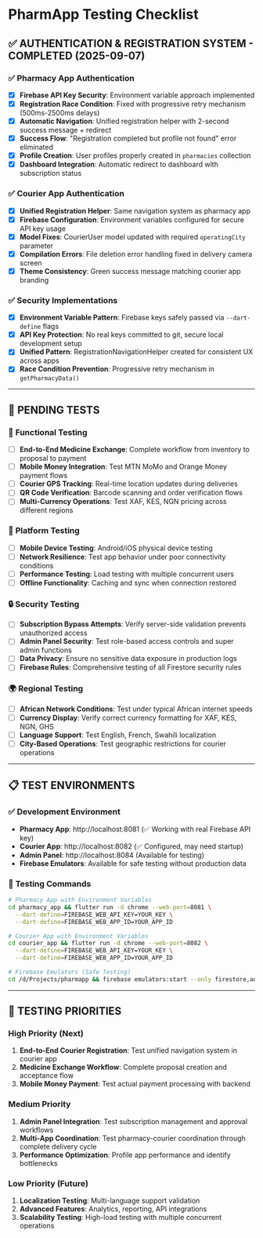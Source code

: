 # PharmApp Testing Checklist

## ✅ **AUTHENTICATION & REGISTRATION SYSTEM - COMPLETED (2025-09-07)**

### ✅ **Pharmacy App Authentication**
- [x] **Firebase API Key Security**: Environment variable approach implemented
- [x] **Registration Race Condition**: Fixed with progressive retry mechanism (500ms-2500ms delays)
- [x] **Automatic Navigation**: Unified registration helper with 2-second success message + redirect
- [x] **Success Flow**: "Registration completed but profile not found" error eliminated
- [x] **Profile Creation**: User profiles properly created in `pharmacies` collection
- [x] **Dashboard Integration**: Automatic redirect to dashboard with subscription status

### ✅ **Courier App Authentication**  
- [x] **Unified Registration Helper**: Same navigation system as pharmacy app
- [x] **Firebase Configuration**: Environment variables configured for secure API key usage
- [x] **Model Fixes**: CourierUser model updated with required `operatingCity` parameter
- [x] **Compilation Errors**: File deletion error handling fixed in delivery camera screen
- [x] **Theme Consistency**: Green success message matching courier app branding

### ✅ **Security Implementations**
- [x] **Environment Variable Pattern**: Firebase keys safely passed via `--dart-define` flags
- [x] **API Key Protection**: No real keys committed to git, secure local development setup
- [x] **Unified Pattern**: RegistrationNavigationHelper created for consistent UX across apps
- [x] **Race Condition Prevention**: Progressive retry mechanism in `getPharmacyData()`

---

## 🔄 **PENDING TESTS**

### 🧪 **Functional Testing**
- [ ] **End-to-End Medicine Exchange**: Complete workflow from inventory to proposal to payment
- [ ] **Mobile Money Integration**: Test MTN MoMo and Orange Money payment flows
- [ ] **Courier GPS Tracking**: Real-time location updates during deliveries
- [ ] **QR Code Verification**: Barcode scanning and order verification flows
- [ ] **Multi-Currency Operations**: Test XAF, KES, NGN pricing across different regions

### 📱 **Platform Testing**
- [ ] **Mobile Device Testing**: Android/iOS physical device testing
- [ ] **Network Resilience**: Test app behavior under poor connectivity conditions
- [ ] **Performance Testing**: Load testing with multiple concurrent users
- [ ] **Offline Functionality**: Caching and sync when connection restored

### 🔒 **Security Testing**
- [ ] **Subscription Bypass Attempts**: Verify server-side validation prevents unauthorized access
- [ ] **Admin Panel Security**: Test role-based access controls and super admin functions
- [ ] **Data Privacy**: Ensure no sensitive data exposure in production logs
- [ ] **Firebase Rules**: Comprehensive testing of all Firestore security rules

### 🌍 **Regional Testing**
- [ ] **African Network Conditions**: Test under typical African internet speeds
- [ ] **Currency Display**: Verify correct currency formatting for XAF, KES, NGN, GHS
- [ ] **Language Support**: Test English, French, Swahili localization
- [ ] **City-Based Operations**: Test geographic restrictions for courier operations

---

## 📋 **TEST ENVIRONMENTS**

### ✅ **Development Environment**
- **Pharmacy App**: http://localhost:8081 (✅ Working with real Firebase API key)
- **Courier App**: http://localhost:8082 (✅ Configured, may need startup)
- **Admin Panel**: http://localhost:8084 (Available for testing)
- **Firebase Emulators**: Available for safe testing without production data

### 🔧 **Testing Commands**
```bash
# Pharmacy App with Environment Variables
cd pharmacy_app && flutter run -d chrome --web-port=8081 \
  --dart-define=FIREBASE_WEB_API_KEY=YOUR_KEY \
  --dart-define=FIREBASE_WEB_APP_ID=YOUR_APP_ID

# Courier App with Environment Variables  
cd courier_app && flutter run -d chrome --web-port=8082 \
  --dart-define=FIREBASE_WEB_API_KEY=YOUR_KEY \
  --dart-define=FIREBASE_WEB_APP_ID=YOUR_APP_ID

# Firebase Emulators (Safe Testing)
cd /d/Projects/pharmapp && firebase emulators:start --only firestore,auth
```

---

## 🎯 **TESTING PRIORITIES**

### **High Priority (Next)**
1. **End-to-End Courier Registration**: Test unified navigation system in courier app
2. **Medicine Exchange Workflow**: Complete proposal creation and acceptance flow
3. **Mobile Money Payment**: Test actual payment processing with backend

### **Medium Priority**  
1. **Admin Panel Integration**: Test subscription management and approval workflows
2. **Multi-App Coordination**: Test pharmacy-courier coordination through complete delivery cycle
3. **Performance Optimization**: Profile app performance and identify bottlenecks

### **Low Priority (Future)**
1. **Localization Testing**: Multi-language support validation
2. **Advanced Features**: Analytics, reporting, API integrations
3. **Scalability Testing**: High-load testing with multiple concurrent operations
